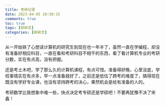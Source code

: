 ```yaml
---
title: 考研记录
date: 2023-04-05 10:50:15
comments: true
toc: true
tags: [碎碎念]
categories: [碎碎念]
---
```


<!-- more -->

从一开始铁了心想读计算机的研究生到现在也一年半了，虽然一直在学编程，却没有准备好相应科目，一直在看和考研科目不相干的东西，看了看计算机专业的考研分数，实在有点高，没有把握。

还是考土木吧，学了那么久的计算机课程，有点可惜。准备得好晚，心里没底，学校事情实在有点多，早一点准备就好了，之前还是低估了跨考的难度了，搞得现在既没有学好专业课，也没有坚持跨考的决心，果然机会是给有准备的人的。

考研数学比我想象中难一些，快点决定考专硕还是学硕吧！不要再犹豫不决了宋鑫！